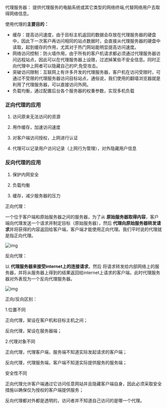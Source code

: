 代理服务器： 提供代理服务的电脑系统或其它类型的网络终端,代替网络用户去取得网络信息。

使用代理的**主要目的：**

- 缓存：提高访问速度，由于目标主机返回的数据会存放在代理服务器的硬盘中，因此下一次客户再访问相同的站点数据时，会直接从代理服务器的硬盘中读取，起到缓存的作用，尤其对于热门网站能明显提高访问速度。
- 网络访问控制：防火墙作用，由于所有的客户机请求都必须通过代理服务器访问远程站点，因此可以在代理服务器上设限，过滤掉某些不安全信息。同时正向代理中上网者可以隐藏自己的IP,免受攻击。
- 突破访问限制：互联网上有许多开发的代理服务器，客户机在访问受限时，可通过不受限的代理服务器访问目标站点，通俗说，我们使用的翻墙浏览器就是利用了代理服务器，可以直接访问外网。
- 负载均衡，通过配置后台各个服务器的权重参数，实现多机负载

### **正向代理的应用**

1. 访问原来无法访问的资源

2. 用作缓存，加速访问速度

3. 对客户端访问授权，上网进行认证

4. 代理可以记录用户访问记录（上网行为管理），对外隐藏用户信息

### **反向代理的应用**

1. 保护内网安全

2. 负载均衡

3. 缓存，减少服务器的压力

正向代理：

一个位于客户端和原始服务器之间的服务器，为了从 **原始服务器取得内容**，客户端向代理发送一个请求并制定目标（原始服务器），然后 **代理向原始服务器转发请求**并将获得的内容返回给客户端，客户端才能使用正向代理。我们平时说的代理就是指正向代理。

![img](https://tva1.sinaimg.cn/large/008i3skNly1gujuvribjmj60i907mwem02.jpg)

反向代理：

以 **代理服务器来接受internet上的连接请求**，然后 将请求转发给内部网络上的服务器，并将从服务器上得到的结果返回给internet上请求的客户端，此时代理服务器对外表现为一个反向代理服务器。

![img](https://tva1.sinaimg.cn/large/008i3skNly1gujuvx67w8j60ec076mx702.jpg)

正向/反向区别：

1.位置不同

正向代理，架设在客户机和目标主机之间；

反向代理，架设在服务器端；

2.代理对象不同

正向代理，代理客户端，服务端不知道实际发起请求的客户端；

反向代理，代理服务端，客户端不知道实际提供服务的服务端；

安全性不同

正向代理允许客户端通过它访问任意网站并且隐藏客户端自身，因此必须采取安全措施以确保仅为授权的客户端提供服务；

反向代理都对外都是透明的，访问者并不知道自己访问的是哪一个代理。

